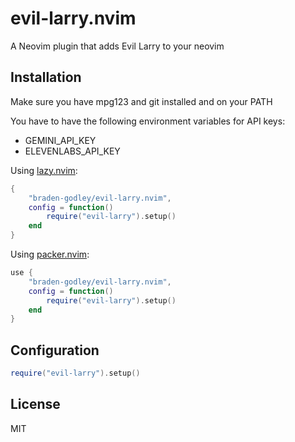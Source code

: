 # evil-larry.nvim

A Neovim plugin that adds Evil Larry to your neovim

## Installation

Make sure you have mpg123 and git installed and on your PATH

You have to have the following environment variables for API keys:
- GEMINI_API_KEY
- ELEVENLABS_API_KEY

Using [lazy.nvim](https://github.com/folke/lazy.nvim):

```lua
{
    "braden-godley/evil-larry.nvim",
    config = function()
        require("evil-larry").setup()
    end
}
```

Using [packer.nvim](https://github.com/wbthomason/packer.nvim):

```lua
use {
    "braden-godley/evil-larry.nvim",
    config = function()
        require("evil-larry").setup()
    end
}
```

## Configuration

```lua
require("evil-larry").setup()
```

## License

MIT 

